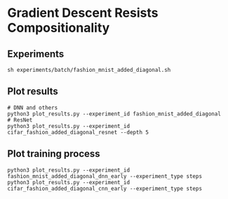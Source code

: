 # Gradient Descent Resists Compositionality

## Experiments
    sh experiments/batch/fashion_mnist_added_diagonal.sh

## Plot results
    # DNN and others
    python3 plot_results.py --experiment_id fashion_mnist_added_diagonal
    # ResNet
    python3 plot_results.py --experiment_id cifar_fashion_added_diagonal_resnet --depth 5

## Plot training process
    python3 plot_results.py --experiment_id fashion_mnist_added_diagonal_dnn_early --experiment_type steps
    python3 plot_results.py --experiment_id cifar_fashion_added_diagonal_cnn_early --experiment_type steps